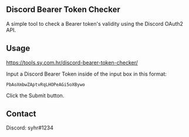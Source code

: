 ## Discord Bearer Token Checker

A simple tool to check a Bearer token's validity using the Discord OAuth2 API.

## Usage

https://tools.sy.com.hr/discord-bearer-token-checker/

Input a Discord Bearer Token inside of the input box in this format:
```
PbAoXmbwZAptvRqLHOPeAGi5oXBywo
```
Click the Submit button.

## Contact

Discord: syhr#1234